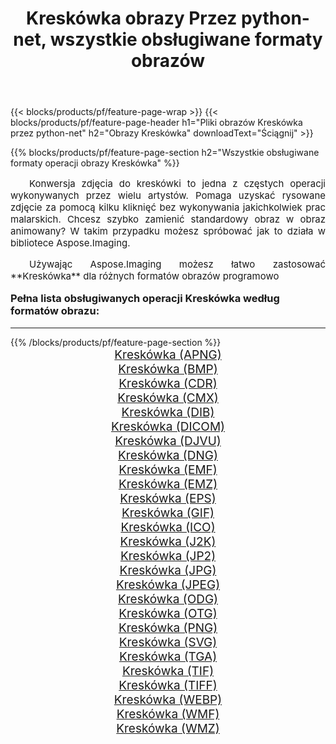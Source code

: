 ﻿---
title: Kreskówka obrazy Przez python-net, wszystkie obsługiwane formaty obrazów 
weight: 3920
url: /pl/python-net/cartoonify/ 
lang: pl
langdirlevel: 2
locales: zh-hans,ja,it,ru,de,es,fr,nl,id,lt,pl,pt,vi,tr,ko,zh-hant,ar,hi,th,sv,cs,uk,he
description: Używając Aspose.Imaging możesz łatwo Kreskówka obrazy Via python-net
---

{{< blocks/products/pf/feature-page-wrap >}}
{{< blocks/products/pf/feature-page-header h1="Pliki obrazów Kreskówka przez python-net" h2="Obrazy Kreskówka" downloadText="Ściągnij" >}}


{{% blocks/products/pf/feature-page-section  h2="Wszystkie obsługiwane formaty operacji obrazy Kreskówka" %}}
<p align="justify" style="text-indent:2em;font-size:15px;">
Konwersja zdjęcia do kreskówki to jedna z częstych operacji wykonywanych przez wielu artystów. Pomaga uzyskać rysowane zdjęcie za pomocą kilku kliknięć bez wykonywania jakichkolwiek prac malarskich. Chcesz szybko zamienić standardowy obraz w obraz animowany? W takim przypadku możesz spróbować jak to działa w bibliotece Aspose.Imaging.
</p>
<p align="justify" style="text-indent:2em;font-size:15px;">
Używając Aspose.Imaging możesz łatwo zastosować **Kreskówka** dla różnych formatów obrazów programowo
</p>
<h3 style="margin-top:16px;">
Pełna lista obsługiwanych operacji Kreskówka według formatów obrazu:
</h3>
<hr/>
{{% /blocks/products/pf/feature-page-section %}}
<div class="container-fluid productfamilypage bg-gray">
    <div class="convertypes bg-gray agp-content section">
        <div class="container">
		<div class="row other-converters" style="gap: 10px;font-size: 19px;text-align:center;">
		    <div class='col-md-3 other-converter remove-lp remove-rp'><a href="/imaging/pl/python-net/cartoonify/apng/" style="padding:15px;">Kreskówka (APNG)</a></div><div class='col-md-3 other-converter remove-lp remove-rp'><a href="/imaging/pl/python-net/cartoonify/bmp/" style="padding:15px;">Kreskówka (BMP)</a></div><div class='col-md-3 other-converter remove-lp remove-rp'><a href="/imaging/pl/python-net/cartoonify/cdr/" style="padding:15px;">Kreskówka (CDR)</a></div><div class='col-md-3 other-converter remove-lp remove-rp'><a href="/imaging/pl/python-net/cartoonify/cmx/" style="padding:15px;">Kreskówka (CMX)</a></div><div class='col-md-3 other-converter remove-lp remove-rp'><a href="/imaging/pl/python-net/cartoonify/dib/" style="padding:15px;">Kreskówka (DIB)</a></div><div class='col-md-3 other-converter remove-lp remove-rp'><a href="/imaging/pl/python-net/cartoonify/dicom/" style="padding:15px;">Kreskówka (DICOM)</a></div><div class='col-md-3 other-converter remove-lp remove-rp'><a href="/imaging/pl/python-net/cartoonify/djvu/" style="padding:15px;">Kreskówka (DJVU)</a></div><div class='col-md-3 other-converter remove-lp remove-rp'><a href="/imaging/pl/python-net/cartoonify/dng/" style="padding:15px;">Kreskówka (DNG)</a></div><div class='col-md-3 other-converter remove-lp remove-rp'><a href="/imaging/pl/python-net/cartoonify/emf/" style="padding:15px;">Kreskówka (EMF)</a></div><div class='col-md-3 other-converter remove-lp remove-rp'><a href="/imaging/pl/python-net/cartoonify/emz/" style="padding:15px;">Kreskówka (EMZ)</a></div><div class='col-md-3 other-converter remove-lp remove-rp'><a href="/imaging/pl/python-net/cartoonify/eps/" style="padding:15px;">Kreskówka (EPS)</a></div><div class='col-md-3 other-converter remove-lp remove-rp'><a href="/imaging/pl/python-net/cartoonify/gif/" style="padding:15px;">Kreskówka (GIF)</a></div><div class='col-md-3 other-converter remove-lp remove-rp'><a href="/imaging/pl/python-net/cartoonify/ico/" style="padding:15px;">Kreskówka (ICO)</a></div><div class='col-md-3 other-converter remove-lp remove-rp'><a href="/imaging/pl/python-net/cartoonify/j2k/" style="padding:15px;">Kreskówka (J2K)</a></div><div class='col-md-3 other-converter remove-lp remove-rp'><a href="/imaging/pl/python-net/cartoonify/jp2/" style="padding:15px;">Kreskówka (JP2)</a></div><div class='col-md-3 other-converter remove-lp remove-rp'><a href="/imaging/pl/python-net/cartoonify/jpg/" style="padding:15px;">Kreskówka (JPG)</a></div><div class='col-md-3 other-converter remove-lp remove-rp'><a href="/imaging/pl/python-net/cartoonify/jpeg/" style="padding:15px;">Kreskówka (JPEG)</a></div><div class='col-md-3 other-converter remove-lp remove-rp'><a href="/imaging/pl/python-net/cartoonify/odg/" style="padding:15px;">Kreskówka (ODG)</a></div><div class='col-md-3 other-converter remove-lp remove-rp'><a href="/imaging/pl/python-net/cartoonify/otg/" style="padding:15px;">Kreskówka (OTG)</a></div><div class='col-md-3 other-converter remove-lp remove-rp'><a href="/imaging/pl/python-net/cartoonify/png/" style="padding:15px;">Kreskówka (PNG)</a></div><div class='col-md-3 other-converter remove-lp remove-rp'><a href="/imaging/pl/python-net/cartoonify/svg/" style="padding:15px;">Kreskówka (SVG)</a></div><div class='col-md-3 other-converter remove-lp remove-rp'><a href="/imaging/pl/python-net/cartoonify/tga/" style="padding:15px;">Kreskówka (TGA)</a></div><div class='col-md-3 other-converter remove-lp remove-rp'><a href="/imaging/pl/python-net/cartoonify/tif/" style="padding:15px;">Kreskówka (TIF)</a></div><div class='col-md-3 other-converter remove-lp remove-rp'><a href="/imaging/pl/python-net/cartoonify/tiff/" style="padding:15px;">Kreskówka (TIFF)</a></div><div class='col-md-3 other-converter remove-lp remove-rp'><a href="/imaging/pl/python-net/cartoonify/webp/" style="padding:15px;">Kreskówka (WEBP)</a></div><div class='col-md-3 other-converter remove-lp remove-rp'><a href="/imaging/pl/python-net/cartoonify/wmf/" style="padding:15px;">Kreskówka (WMF)</a></div><div class='col-md-3 other-converter remove-lp remove-rp'><a href="/imaging/pl/python-net/cartoonify/wmz/" style="padding:15px;">Kreskówka (WMZ)</a></div>
                </div>
        </div>
    </div>
</div>
<br/>
